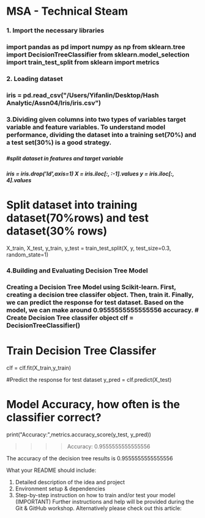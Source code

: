 # MSA - Technical Steam

<h3> 1. Import the necessary libraries<h3/>
import pandas as pd 
import numpy as np
from sklearn.tree import DecisionTreeClassifier  
from sklearn.model_selection import train_test_split 
from sklearn import metrics 
	
<h3>2. Loading dataset <h3/>
iris = pd.read_csv("/Users/Yifanlin/Desktop/Hash Analytic/Assn04/Iris/iris.csv")

<h3>3.Dividing given columns into two types of variables target variable and feature variables. To understand model performance, dividing the dataset into a training set(70%) and a test set(30%) is a good strategy. <h3/>
<h5> #split dataset in features and target variable <h5>
<h5> iris = iris.drop('Id',axis=1)
X = iris.iloc[:, :-1].values
y = iris.iloc[:, 4].values <h5>

# Split dataset into training dataset(70%rows) and test dataset(30% rows)
X_train, X_test, y_train, y_test = train_test_split(X, y, test_size=0.3, random_state=1)

<h3>4.Building  and Evaluating Decision Tree Model<h3/>
Creating a Decision Tree Model using Scikit-learn. First, creating a decision tree classifer object. Then, train it. Finally, we can predict the response for test dataset. Based on the model, we can make around 0.9555555555555556 accuracy.
# Create Decision Tree classifer object
clf = DecisionTreeClassifier()

# Train Decision Tree Classifer
clf = clf.fit(X_train,y_train)

#Predict the response for test dataset
y_pred = clf.predict(X_test)

# Model Accuracy, how often is the classifier correct?
print("Accuracy:",metrics.accuracy_score(y_test, y_pred))

>>>> Accuracy: 0.9555555555555556
	
The accuracy of the decision tree results is 0.9555555555555556


What your README should include: 
1.	Detailed description of the idea and project
2.	Environment setup & dependencies 
3.	Step-by-step instruction on how to train and/or test your model (IMPORTANT) 
Further instructions and help will be provided during the Git & GitHub workshop. 
Alternatively please check out this article: 

